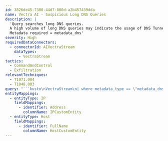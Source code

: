 ```yaml
---
id: 3826de45-7300-44d7-800d-a2b457439dda
name: Vectra AI - Suspicious Long DNS Queries
description: |
  'Query searches long DNS queries.
  A high volume of long DNS queries may indicate the usage of DNS Tunneling.
  Metadata required = metadata_dns'
severity: High
requiredDataConnectors:
  - connectorId: AIVectraStream
    dataTypes:
      - VectraStream
tactics:
  - CommandAndControl
  - Exfiltration
relevantTechniques:
  - T1071.004
  - T1048.003
query: "```kusto\nVectraStream\n| where metadata_type == \"metadata_dns\"\n| extend querylength = strlen(['query'])\n| summarize count() by querylength, orig_hostname, id_orig_h\n| sort by querylength desc \n| extend HostCustomEntity = orig_hostname, IPCustomEntity = id_orig_h\n```"
entityMappings:
  - entityType: IP
    fieldMappings:
      - identifier: Address
        columnName: IPCustomEntity
  - entityType: Host
    fieldMappings:
      - identifier: FullName
        columnName: HostCustomEntity
---
```


